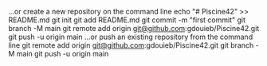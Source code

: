 …or create a new repository on the command line
echo "# Piscine42" >> README.md
git init
git add README.md
git commit -m "first commit"
git branch -M main
git remote add origin git@github.com:gdouieb/Piscine42.git
git push -u origin main
…or push an existing repository from the command line
git remote add origin git@github.com:gdouieb/Piscine42.git
git branch -M main
git push -u origin main